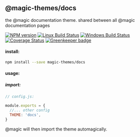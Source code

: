## @magic-themes/docs

the @magic documentation theme. shared between all @magic documentation pages

[![NPM version][npm-image]][npm-url]
[![Linux Build Status][travis-image]][travis-url]
[![Windows Build Status][appveyor-image]][appveyor-url]
[![Coverage Status][coveralls-image]][coveralls-url]
[![Greenkeeper badge](https://badges.greenkeeper.io/magic-themes/docs.svg)](https://greenkeeper.io/)

#### install:
```bash
npm install --save magic-themes/docs
```

#### usage:

##### import:
```javascript
// config.js:

module.exports = {
  //... other config
  THEME: 'docs',
}
```

@magic will then import the theme automagically.

[npm-image]: https://img.shields.io/npm/v/@magic-themes/docs.svg
[npm-url]: https://www.npmjs.com/package/@magic-themes/docs
[travis-image]: https://api.travis-ci.com/magic-themes/docs.svg?branch=master
[travis-url]: https://travis-ci.com/magic-themes/docs
[appveyor-image]: https://img.shields.io/appveyor/ci/jaeh/docs/master.svg
[appveyor-url]: https://ci.appveyor.com/project/jaeh/docs/branch/master
[coveralls-image]: https://coveralls.io/repos/github/magic-themes/docs/badge.svg
[coveralls-url]: https://coveralls.io/github/magic-themes/docs
